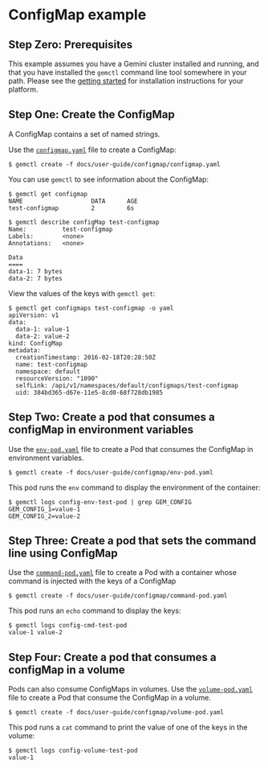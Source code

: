 # ConfigMap example



## Step Zero: Prerequisites

This example assumes you have a Gemini cluster installed and running, and that you have
installed the `gemctl` command line tool somewhere in your path. Please see the [getting
started](http://gemin.io/docs/getting-started-guides/) for installation instructions for your platform.

## Step One: Create the ConfigMap

A ConfigMap contains a set of named strings.

Use the [`configmap.yaml`](configmap.yaml) file to create a ConfigMap:

```shell
$ gemctl create -f docs/user-guide/configmap/configmap.yaml
```

You can use `gemctl` to see information about the ConfigMap:

```shell
$ gemctl get configmap
NAME                   DATA      AGE
test-configmap         2         6s

$ gemctl describe configMap test-configmap
Name:          test-configmap
Labels:        <none>
Annotations:   <none>

Data
====
data-1: 7 bytes
data-2: 7 bytes
```

View the values of the keys with `gemctl get`:

```shell
$ gemctl get configmaps test-configmap -o yaml
apiVersion: v1
data:
  data-1: value-1
  data-2: value-2
kind: ConfigMap
metadata:
  creationTimestamp: 2016-02-18T20:28:50Z
  name: test-configmap
  namespace: default
  resourceVersion: "1090"
  selfLink: /api/v1/namespaces/default/configmaps/test-configmap
  uid: 384bd365-d67e-11e5-8cd0-68f728db1985
```

## Step Two: Create a pod that consumes a configMap in environment variables

Use the [`env-pod.yaml`](env-pod.yaml) file to create a Pod that consumes the
ConfigMap in environment variables.

```shell
$ gemctl create -f docs/user-guide/configmap/env-pod.yaml
```

This pod runs the `env` command to display the environment of the container:

```shell
$ gemctl logs config-env-test-pod | grep GEM_CONFIG
GEM_CONFIG_1=value-1
GEM_CONFIG_2=value-2
```

## Step Three: Create a pod that sets the command line using ConfigMap

Use the [`command-pod.yaml`](command-pod.yaml) file to create a Pod with a container
whose command is injected with the keys of a ConfigMap

```shell
$ gemctl create -f docs/user-guide/configmap/command-pod.yaml
```

This pod runs an `echo` command to display the keys:

```shell
$ gemctl logs config-cmd-test-pod
value-1 value-2
```

## Step Four: Create a pod that consumes a configMap in a volume

Pods can also consume ConfigMaps in volumes.  Use the [`volume-pod.yaml`](volume-pod.yaml) file to create a Pod that consume the ConfigMap in a volume.

```shell
$ gemctl create -f docs/user-guide/configmap/volume-pod.yaml
```

This pod runs a `cat` command to print the value of one of the keys in the volume:

```shell
$ gemctl logs config-volume-test-pod
value-1
```
